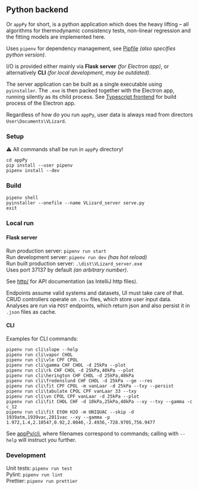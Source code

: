 ## Python backend

Or `appPy` for short, is a python application which does the heavy lifting –
all algorithms for thermodynamic consistency tests, non-linear regression and the fitting models are implemented here.

Uses `pipenv` for dependency management, see [Pipfile](../appPy/Pipfile) _(also specifies python version)_.

I/O is provided either mainly via **Flask server** _(for Electron app)_,
or alternatively **CLI** _(for local development, may be outdated)_.

The server application can be built as a single executable using `pyinstaller`.
The `.exe` is then packed together with the Electron app, running silently as its child process.
See [Typescript frontend](appUI.md) for build process of the Electron app.

Regardless of how do you run `appPy`, user data is always read from directors `User\Documents\VLizard`. 


### Setup
⚠ All commands shall be run in `appPy` directory!
```
cd appPy
pip install --user pipenv
pipenv install --dev
```

### Build
```
pipenv shell
pyinstaller --onefile --name VLizard_server serve.py
exit
```

### Local run

#### Flask server
Run production server: `pipenv run start`  
Run development server: `pipenv run dev` _(has hot reload)_  
Run built production server: `.\dist\VLizard_server.exe`  
Uses port 37137 by default _(an arbitrary number)_.    

See [http/](../http) for API documentation (as IntelliJ http files).  

Endpoints assume valid systems and datasets, UI must take care of that.
CRUD controllers operate on `.tsv` files, which store user input data.
Analyses are run via `POST` endpoints, which return json and also persist it in `.json` files as cache.


#### CLI
Examples for CLI commands:
```
pipenv run cli\slope --help
pipenv run cli\vapor CHOL
pipenv run cli\vle CPF CPOL
pipenv run cli\gamma CHF CHOL -d 25kPa --plot
pipenv run cli\rk CHF CHOL -d 25kPa,40kPa --plot
pipenv run cli\herington CHF CHOL -d 25kPa,40kPa
pipenv run cli\fredenslund CHF CHOL -d 25kPa --ge --res
pipenv run cli\fit CPF CPOL -m vanLaar -d 25kPa --txy --persist
pipenv run cli\tabulate CPOL CPF vanLaar 33 --txy
pipenv run cli\vn CPOL CPF vanLaar -d 25kPa --plot
pipenv run cli\fit CHOL CHF -d 10kPa,25kPa,40kPa --xy --txy --gamma -c c_12
pipenv run cli\fit EtOH H2O -m UNIQUAC --skip -d 1939atm,1939vac,2011vac --xy --gamma -p 1.972,1.4,2.10547,0.92,2.0046,-2.4936,-728.9705,756.9477
```
See [appPy/cli](../appPy/cli), where filenames correspond to commands;
calling with `--help` will instruct you further.

### Development
Unit tests: `pipenv run test`  
Pylint: `pipenv run lint`  
Prettier: `pipenv run prettier`

